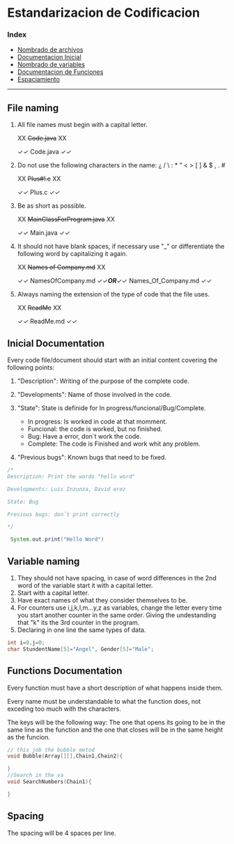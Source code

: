 # Estandarizacion de Codificacion

### Index

* [Nombrado de archivos](#Item1)
* [Documentacion Inicial](#Item2)
* [Nombrado de variables](#Item3)
* [Documentacion de Funciones](#Item4)
* [Espaciamiento](#Item5)

___
<a name="Item1"></a>

## File naming

1. All file names must begin with a capital letter.

    XX ~~Code.java~~ XX

    ✓✓  Code.java  ✓✓
    
2. Do not use the following characters in the name:  ¿ / \ : * ” < > [ ] & $ , . #

    XX ~~Plus#!.c~~ XX

    ✓✓ Plus.c ✓✓
    
3. Be as short as possible.
    
    XX ~~MainClassForProgram.java~~ XX

    ✓✓  Main.java  ✓✓
    
4. It should not have blank spaces, if necessary use "_" or differentiate the following word by capitalizing it again.

     XX ~~Names of Company.md~~ XX  
    
     ✓✓  NamesOfCompany.md  ✓✓___OR___✓✓  Names_Of_Company.md  ✓✓
    
5. Always naming the extension of the type of code that the file uses.

    XX ~~ReadMe~~ XX

    ✓✓  ReadMe.md  ✓✓

<a name="Item2"></a>

## Inicial Documentation

Every code file/document should start with an initial content covering the following points:

1. "Description": Writing of the purpose of the complete code.

2. "Developments": Name of those involved in the code.

3. "State": State is definide for In progress/funcional/Bug/Complete.
    * In progress: Is worked in code at that momment.
    * Funcional: the code is worked, but no finished.
    * Bug: Have a error, don´t work the code.
    * Complete: The code is Finished and work whit any problem.

4. "Previous bugs": Known bugs that need to be fixed.
```java
/*
Description: Print the words "hello word"

Developments: Luis Inzunza, David erez

State: Bug

Previous bugs: don´t print correctly

*/

 System.out.print("Hello Word")
```

<a name="Item3"></a>

## Variable naming

1. They should not have spacing, in case of word differences in the 2nd word of the variable start it with a capital letter.
2. Start with a capital letter.
3. Have exact names of what they consider themselves to be.
4. For counters use i,j,k,l,m...y,z as variables, change the letter every time you start another counter in the same order. Giving the undestanding that "k" its the 3rd counter in the program.
5. Declaring in one line the same types of data. 
```c
int i=0,j=0;
char StundentName[5]="Angel", Gender[5]="Male";

```

<a name="Item4"></a>

## Functions Documentation

Every function must have a short description of what happens inside them.

Every name must be understandable to what the function does, not exceding too much with the characters.

The keys will be the following way: The one that opens its going to be in the same line as the function and the one that closes will be in the same height as the funcion. 

```c
// this job the bubble metod
void Bubble(Array[][],Chain1,Chain2){

}
//Search in the va
void SearchNumbers(Chain1){

}

```
<a name="Item5"></a>

## Spacing
The spacing will be 4 spaces per line.